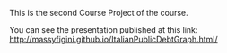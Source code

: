 This is the second Course Project of the course.

You can see the presentation published at this link:
http://massyfigini.github.io/ItalianPublicDebtGraph.html/
